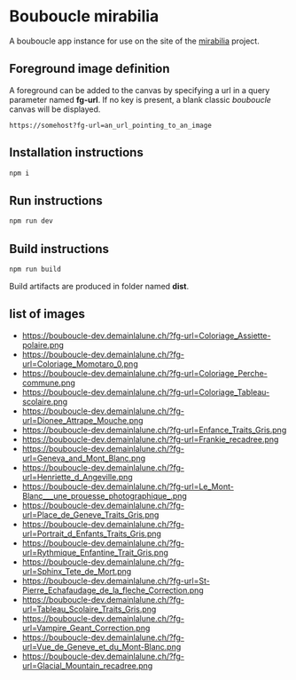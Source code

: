 # Bouboucle mirabilia

A bouboucle app instance for use on the site of the [mirabilia](https://mirabilia.ch/fr) project.


## Foreground image definition

A foreground can be added to the canvas by specifying a url in a query parameter named **fg-url**.
If no key is present, a blank classic *bouboucle* canvas will be displayed.

```
https://somehost?fg-url=an_url_pointing_to_an_image
```


## Installation instructions

``` sh
npm i
```

## Run instructions

``` sh
npm run dev
```

## Build instructions

``` sh
npm run build
```

Build artifacts are produced in folder named **dist**.


## list of images
- https://bouboucle-dev.demainlalune.ch/?fg-url=Coloriage_Assiette-polaire.png
- https://bouboucle-dev.demainlalune.ch/?fg-url=Coloriage_Momotaro_0.png
- https://bouboucle-dev.demainlalune.ch/?fg-url=Coloriage_Perche-commune.png
- https://bouboucle-dev.demainlalune.ch/?fg-url=Coloriage_Tableau-scolaire.png
- https://bouboucle-dev.demainlalune.ch/?fg-url=Dionee_Attrape_Mouche.png
- https://bouboucle-dev.demainlalune.ch/?fg-url=Enfance_Traits_Gris.png
- https://bouboucle-dev.demainlalune.ch/?fg-url=Frankie_recadree.png
- https://bouboucle-dev.demainlalune.ch/?fg-url=Geneva_and_Mont_Blanc.png
- https://bouboucle-dev.demainlalune.ch/?fg-url=Henriette_d_Angeville.png
- https://bouboucle-dev.demainlalune.ch/?fg-url=Le_Mont-Blanc___une_prouesse_photographique_.png
- https://bouboucle-dev.demainlalune.ch/?fg-url=Place_de_Geneve_Traits_Gris.png
- https://bouboucle-dev.demainlalune.ch/?fg-url=Portrait_d_Enfants_Traits_Gris.png
- https://bouboucle-dev.demainlalune.ch/?fg-url=Rythmique_Enfantine_Trait_Gris.png
- https://bouboucle-dev.demainlalune.ch/?fg-url=Sphinx_Tete_de_Mort.png
- https://bouboucle-dev.demainlalune.ch/?fg-url=St-Pierre_Echafaudage_de_la_fleche_Correction.png
- https://bouboucle-dev.demainlalune.ch/?fg-url=Tableau_Scolaire_Traits_Gris.png
- https://bouboucle-dev.demainlalune.ch/?fg-url=Vampire_Geant_Correction.png
- https://bouboucle-dev.demainlalune.ch/?fg-url=Vue_de_Geneve_et_du_Mont-Blanc.png
- https://bouboucle-dev.demainlalune.ch/?fg-url=Glacial_Mountain_recadree.png